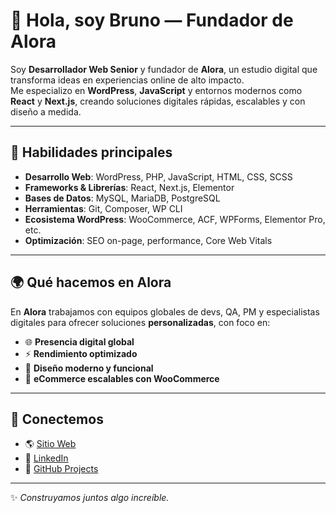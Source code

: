 # 👋 Hola, soy Bruno — Fundador de Alora

Soy **Desarrollador Web Senior** y fundador de **Alora**, un estudio digital que transforma ideas en experiencias online de alto impacto.  
Me especializo en **WordPress**, **JavaScript** y entornos modernos como **React** y **Next.js**, creando soluciones digitales rápidas, escalables y con diseño a medida.

---

## 🚀 Habilidades principales

- **Desarrollo Web**: WordPress, PHP, JavaScript, HTML, CSS, SCSS  
- **Frameworks & Librerías**: React, Next.js, Elementor  
- **Bases de Datos**: MySQL, MariaDB, PostgreSQL  
- **Herramientas**: Git, Composer, WP CLI  
- **Ecosistema WordPress**: WooCommerce, ACF, WPForms, Elementor Pro, etc.  
- **Optimización**: SEO on-page, performance, Core Web Vitals  

---

## 🌍 Qué hacemos en Alora
En **Alora** trabajamos con equipos globales de devs, QA, PM y especialistas digitales para ofrecer soluciones **personalizadas**, con foco en:  

- 🌐 **Presencia digital global**  
- ⚡ **Rendimiento optimizado**  
- 🎨 **Diseño moderno y funcional**  
- 🛒 **eCommerce escalables con WooCommerce**  

---

## 🔗 Conectemos

- 🌎 [Sitio Web](https://www.globalalora.com)  
- 💼 [LinkedIn](https://www.linkedin.com/in/brunopiorno)  
- 🐙 [GitHub Projects](https://github.com/tuusuario)  

---

✨ _Construyamos juntos algo increíble._  
